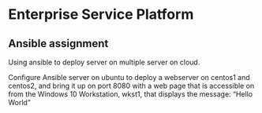 # Enterprise Service Platform

## Ansible assignment

Using ansible to deploy server on multiple server on cloud.

Configure Ansible server on ubuntu to deploy a webserver on centos1 and centos2, and bring it up on port 8080 with a web page that is accessible on from the Windows 10 Workstation, wkst1, that displays the message: “Hello World”
